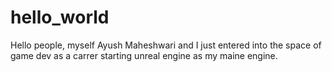 # hello_world
Hello people, myself Ayush Maheshwari and I just entered into the space of game dev as a carrer starting unreal engine as my maine engine.
